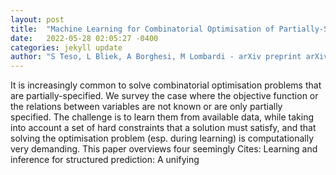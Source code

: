 ```yaml
---
layout: post
title:  "Machine Learning for Combinatorial Optimisation of Partially-Specified Problems: Regret Minimisation as a Unifying Lens"
date:   2022-05-28 02:05:27 -0400
categories: jekyll update
author: "S Teso, L Bliek, A Borghesi, M Lombardi - arXiv preprint arXiv , 2022"
---
```

It is increasingly common to solve combinatorial optimisation problems that are partially-specified. We survey the case where the objective function or the relations between variables are not known or are only partially specified. The challenge is to learn them from available data, while taking into account a set of hard constraints that a solution must satisfy, and that solving the optimisation problem (esp. during learning) is computationally very demanding. This paper overviews four seemingly  Cites: Learning and inference for structured prediction: A unifying 